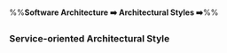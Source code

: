 <link rel="stylesheet" href="{{baseUrl}}/css/textbook.css">

<div class="website-content">

%%**Software Architecture :arrow_right: Architectural Styles :arrow_right:**%%

### Service-oriented Architectural Style

<div id="main">

<include src="./whatItIs/topicPanel.md" />

</div>
</div>
